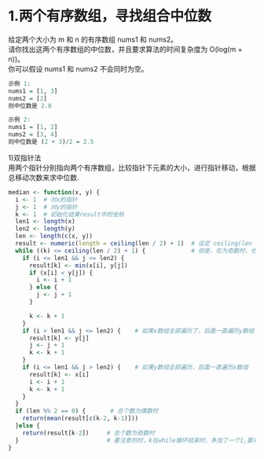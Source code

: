 # 1.两个有序数组，寻找组合中位数  
给定两个大小为 m 和 n 的有序数组 nums1 和 nums2。  
请你找出这两个有序数组的中位数，并且要求算法的时间复杂度为 O(log(m + n))。  
你可以假设 nums1 和 nums2 不会同时为空。  
```r
示例 1:  
nums1 = [1, 3]  
nums2 = [2]  
则中位数是 2.0  

示例 2:  
nums1 = [1, 2]  
nums2 = [3, 4]  
则中位数是 (2 + 3)/2 = 2.5  
```
1)双指针法  
用两个指针分别指向两个有序数组，比较指针下元素的大小，进行指针移动，根据总移动次数来求中位数.  
```r
median <- function(x, y) {
  i <- 1  # 对x的指针
  j <- 1  # 对y的指针
  k <- 1  # 初始化结果result中的坐标
  len1 <- length(x)
  len2 <- length(y)
  len <- length(c(x, y))
  result <- numeric(length = ceiling(len / 2) + 1)  # 设定 ceiling(len / 2) + 1是为了在为偶数时能取多一个，求平均值即为中位数
  while ((k) <= ceiling(len / 2) + 1) {             # 但是，在为奇数时，也多取了一个没有用的数
    if (i <= len1 && j <= len2) {
      result[k] <- min(x[i], y[j])
      if (x[i] < y[j]) {
        i <- i + 1
      } else {
        j <- j + 1
      }

      k <- k + 1
    }
    if (i > len1 && j <= len2) {    # 如果x数组全部遍历了，后面一直遍历y数组
      result[k] <- y[j]
      j <- j + 1
      k <- k + 1
    }
    if (i <= len1 && j > len2) {    # 如果y数组全部遍历，后面一直遍历x数组
      result[k] <- x[i]
      i <- i + 1
      k <- k + 1
    }
  }
  if (len %% 2 == 0) {       # 总个数为偶数时
    return(mean(result[c(k-2, k-1)]))
  }else {
    return(result[k-2])     # 总个数为奇数时
  }                         # 要注意的时，k在while循环结束时，多加了一个1,要减去，再加上奇数时多取了一个数，因此为k-2
}
```
